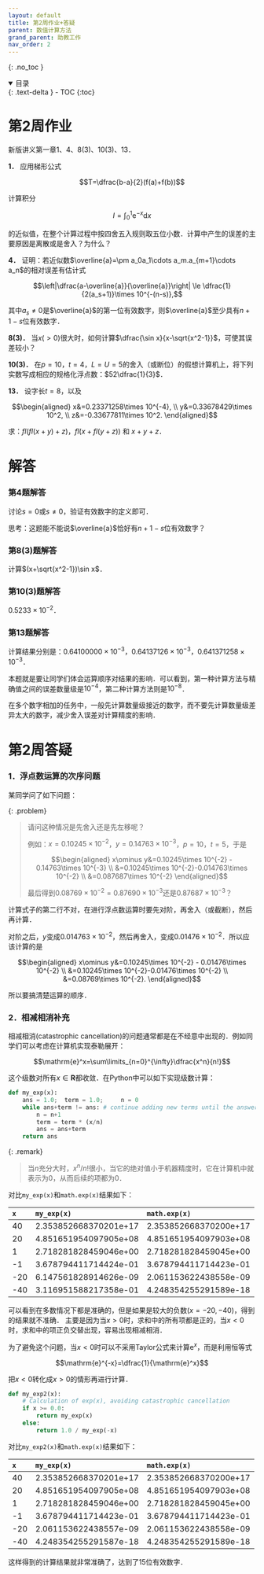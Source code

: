 ```yaml
---
layout: default
title: 第2周作业+答疑
parent: 数值计算方法
grand_parent: 助教工作
nav_order: 2
---
```


{: .no_toc }

<details open markdown="block">
  <summary>
    目录
  </summary>
  {: .text-delta }
- TOC
{:toc}
</details>

# 第2周作业

新版讲义第一章1、4、8(3)、10(3)、13．

**1．** 应用梯形公式

$$T=\dfrac{b-a}{2}(f(a)+f(b))$$

计算积分

$$I=\int_0^1\mathrm{e}^{-x}\mathrm{d}x$$

的近似值，在整个计算过程中按四舍五入规则取五位小数．计算中产生的误差的主要原因是离散或是舍入？为什么？

**4．** 证明：若近似数$\overline{a}=\pm a_0a_1\cdots a_m.a_{m+1}\cdots a_n$的相对误差有估计式

$$\left|\dfrac{a-\overline{a}}{\overline{a}}\right| \le \dfrac{1}{2(a_s+1)}\times 10^{-(n-s)},$$

其中$a_s\ne 0$是$\overline{a}$的第一位有效数字，则$\overline{a}$至少具有$n+1-s$位有效数字．

**8(3)．** 当$x(>0)$很大时，如何计算$\dfrac{\sin x}{x-\sqrt{x^2-1}}$，可使其误差较小？

**10(3)．** 在$p=10$，$t=4$，$L=U=5$的舍入（或断位）的假想计算机上，将下列实数写成相应的规格化浮点数：$52\dfrac{1}{3}$．

**13．** 设字长$t=8$，以及

$$\begin{aligned}
x&=0.23371258\times 10^{-4}, \\
y&=0.33678429\times 10^2, \\
z&=-0.33677811\times 10^2.
\end{aligned}$$

求：$fl(fl(x+y)+z)$，$fl(x+fl(y+z))$ 和 $x+y+z$．

# 解答

### 第4题解答

讨论$s=0$或$s\ne 0$，验证有效数字的定义即可．

思考：这题能不能说$\overline{a}$恰好有$n+1-s$位有效数字？

### 第8(3)题解答

计算$(x+\sqrt{x^2-1})\sin x$．


### 第10(3)题解答

$0.5233\times 10^{-2}$．

### 第13题解答

计算结果分别是：$0.64100000\times 10^{-3}$，$0.64137126\times 10^{-3}$，$0.641371258\times 10^{-3}$．

本题就是要让同学们体会运算顺序对结果的影响．可以看到，第一种计算方法与精确值之间的误差数量级是$10^{-4}$，第二种计算方法则是$10^{-8}$．

在多个数字相加的任务中，一般先计算数量级接近的数字，而不要先计算数量级差异太大的数字，减少舍入误差对计算精度的影响．




# 第2周答疑

### 1．浮点数运算的次序问题

某同学问了如下问题：

{: .problem}
> 请问这种情况是先舍入还是先左移呢？
>
> 例如：$x=0.10245\times 10^{-2}$，$y=0.14763\times 10^{-3}$，$p=10$，$t=5$，于是
> 
> $$\begin{aligned}
x\ominus y&=0.10245\times 10^{-2} - 0.14763\times 10^{-3} \\
&=0.10245\times 10^{-2}-0.014763\times 10^{-2} \\
&=0.087687\times 10^{-2}
\end{aligned}$$
>
> 最后得到$0.08769\times 10^{-2}=0.87690\times 10^{-3}$还是$0.87687\times 10^{-3}$？

计算式子的第二行不对，在进行浮点数运算时要先对阶，再舍入（或截断），然后再计算．

对阶之后，$y$变成$0.014763\times 10^{-2}$，然后再舍入，变成$0.01476\times 10^{-2}$．所以应该计算的是

$$\begin{aligned}
x\ominus y&=0.10245\times 10^{-2} - 0.01476\times 10^{-2} \\
&=0.10245\times 10^{-2}-0.01476\times 10^{-2} \\
&=0.08769\times 10^{-2}.
\end{aligned}$$

所以要搞清楚运算的顺序．

### 2．相减相消补充

相减相消(catastrophic cancellation)的问题通常都是在不经意中出现的．例如同学们可以考虑在计算机实现泰勒展开：

$$\mathrm{e}^x=\sum\limits_{n=0}^{\infty}\dfrac{x^n}{n!}$$

这个级数对所有$x\in\mathbf{R}$都收敛．在Python中可以如下实现级数计算：

```python
def my_exp(x):
    ans = 1.0;  term = 1.0;     n = 0
    while ans+term != ans: # continue adding new terms until the answer doesn't change
        n = n+1
        term = term * (x/n)
        ans = ans+term
    return ans
```
{: .remark}
> 当$n$充分大时，$x^n/n!$很小，当它的绝对值小于机器精度时，它在计算机中就表示为0，从而后续的项都为0．

对比``my_exp(x)``和``math.exp(x)``结果如下：

| ``x``        | ``my_exp(x)``     | ``math.exp(x)`` |
|:-------------|:------------------|:------|
| 40 | 2.353852668370201e+17 | 2.353852668370200e+17 | 
| 20 | 4.851651954097905e+08 | 4.851651954097903e+08 | 
| 1  | 2.718281828459046e+00 | 2.718281828459045e+00 | 
| -1 | 3.678794411714424e-01 | 3.678794411714423e-01 | 
|-20 | 6.147561828914626e-09 | 2.061153622438558e-09 | 
|-40 | 3.116951588217358e-01 | 4.248354255291589e-18 |

可以看到在多数情况下都是准确的，但是如果是较大的负数($x=-20,-40$)，得到的结果就不准确．
主要是因为当$x>0$时，求和中的所有项都是正的，当$x < 0$时，求和中的项正负交替出现，容易出现相减相消．

为了避免这个问题，当$x < 0$时可以不采用Taylor公式来计算$\mathrm{e}^x$，而是利用恒等式

$$\mathrm{e}^{-x}=\dfrac{1}{\mathrm{e}^x}$$

把$x < 0$转化成$x>0$的情形再进行计算．

```python
def my_exp2(x):
    # Calculation of exp(x), avoiding catastrophic cancellation
    if x >= 0.0:
        return my_exp(x)
    else:
        return 1.0 / my_exp(-x)
```

对比``my_exp2(x)``和``math.exp(x)``结果如下：

| ``x``        | ``my_exp(x)``     | ``math.exp(x)`` |
|:-------------|:------------------|:------|
| 40 | 2.353852668370201e+17 | 2.353852668370200e+17 | 
| 20 | 4.851651954097905e+08 | 4.851651954097903e+08 | 
| 1  | 2.718281828459046e+00 | 2.718281828459045e+00 | 
| -1 | 3.678794411714423e-01 | 3.678794411714423e-01 | 
|-20 | 2.061153622438557e-09 | 2.061153622438558e-09 | 
|-40 | 4.248354255291587e-18 | 4.248354255291589e-18 |

这样得到的计算结果就非常准确了，达到了15位有效数字．








